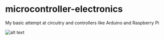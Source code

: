 # microcontroller-electronics
My basic attempt at circuitry and controllers like Arduino and Raspberry Pi


![alt text](https://github.com/MethaneRain/microcontroller-electronics/blob/master/NES%20Controller%20Pinout.jpg)

